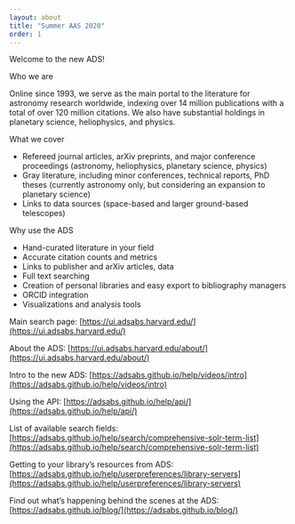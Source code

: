 ```yaml
---
layout: about
title: "Summer AAS 2020"
order: 1
---
```


Welcome to the new ADS!  

Who we are 

Online since 1993, we serve as the main portal to the literature for astronomy research worldwide, indexing over 14 million publications with a total of over 120 million citations. We also have substantial holdings in planetary science, heliophysics, and physics.

What we cover 

* Refereed journal articles, arXiv preprints, and major conference proceedings (astronomy, heliophysics, planetary science, physics)
* Gray literature, including minor conferences, technical reports, PhD theses (currently astronomy only, but considering an expansion to planetary science)
* Links to data sources (space-based and larger ground-based telescopes)

Why use the ADS

* Hand-curated literature in your field
* Accurate citation counts and metrics
* Links to publisher and arXiv articles, data 
* Full text searching
* Creation of personal libraries and easy export to bibliography managers
* ORCID integration
* Visualizations and analysis tools



Main search page:  [https://ui.adsabs.harvard.edu/](https://ui.adsabs.harvard.edu/)

About the ADS:  [https://ui.adsabs.harvard.edu/about/](https://ui.adsabs.harvard.edu/about/)

Intro to the new ADS:  [https://adsabs.github.io/help/videos/intro](https://adsabs.github.io/help/videos/intro)

Using the API:  [https://adsabs.github.io/help/api/](https://adsabs.github.io/help/api/)

List of available search fields:  [https://adsabs.github.io/help/search/comprehensive-solr-term-list](https://adsabs.github.io/help/search/comprehensive-solr-term-list)

Getting to your library’s resources from ADS:  [https://adsabs.github.io/help/userpreferences/library-servers](https://adsabs.github.io/help/userpreferences/library-servers)

Find out what’s happening behind the scenes at the ADS:  [https://adsabs.github.io/blog/](https://adsabs.github.io/blog/)
